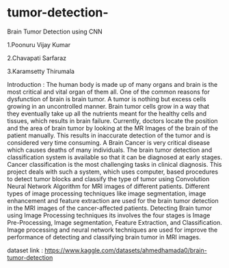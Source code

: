 # tumor-detection-

Brain Tumor Detection using CNN

1.Poonuru Vijay Kumar

2.Chavapati Sarfaraz

3.Karamsetty Thirumala

Introduction : The human body is made up of many organs and brain is the most critical and vital
organ of them all. One of the common reasons for dysfunction of brain is brain tumor. A
tumor is nothing but excess cells growing in an uncontrolled manner. Brain tumor cells
grow in a way that they eventually take up all the nutrients meant for the healthy cells and
tissues, which results in brain failure. Currently, doctors locate the position and the area of
brain tumor by looking at the MR Images of the brain of the patient manually. This results
in inaccurate detection of the tumor and is considered very time consuming. A Brain
Cancer is very critical disease which causes deaths of many individuals. The brain tumor
detection and classification system is available so that it can be diagnosed at early stages.
Cancer classification is the most challenging tasks in clinical diagnosis. This project deals
with such a system, which uses computer, based procedures to detect tumor blocks and
classify the type of tumor using Convolution Neural Network Algorithm for MRI images
of different patients. Different types of image processing techniques like image
segmentation, image enhancement and feature extraction are used for the brain tumor
detection in the MRI images of the cancer-affected patients. Detecting Brain tumor using
Image Processing techniques its involves the four stages is Image Pre-Processing, Image
segmentation, Feature Extraction, and Classification. Image processing and neural network
techniques are used for improve the performance of detecting and classifying brain tumor
in MRI images.


dataset link : https://www.kaggle.com/datasets/ahmedhamada0/brain-tumor-detection
